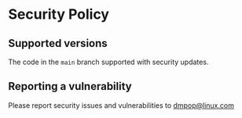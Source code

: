 # Security Policy

## Supported versions

The code in the `main` branch supported with security updates.

## Reporting a vulnerability

Please report security issues and vulnerabilities to dmpop@linux.com
